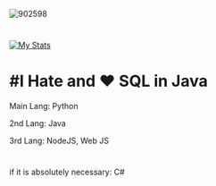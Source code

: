 


![902598](https://cdn.ghost143.de/profile.gif)
#
[![My Stats](https://github-readme-stats.vercel.app/api?username=DieserGhost)](https://ghost143.de/CookieClick/)

#


#  #I Hate and ❤️ SQL in Java

Main Lang: Python


2nd Lang: Java


3rd Lang: NodeJS, Web JS

#

if it is absolutely necessary: C#
                                             
